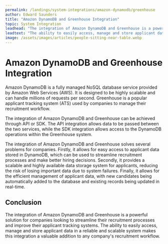 ```yaml
---
permalink: /landings/system-integrations/amazon-dynamodb/greenhouse
author: Edward Saunders
title: "Amazon DynamoDB and Greenhouse Integration"
topic: System Integration
leadhead: "The integration of Amazon DynamoDB and Greenhouse is a powerful solution for companies looking to streamline their recruitment processes and improve their applicant tracking systems"
leadtext: "The ability to easily access, manage and store applicant data in a reliable and scalable system makes this integration a valuable addition to any company's recruitment workflow."
image: /assets/images/articles/people-sitting-near-table.webp
---
```

<div class="arttext">	<h1>Amazon DynamoDB and Greenhouse Integration</h1>
	<p>Amazon DynamoDB is a fully managed NoSQL database service provided by Amazon Web Services (AWS). It is designed to be highly scalable and can handle millions of requests per second. Greenhouse is a popular applicant tracking system (ATS) used by companies to manage their recruitment workflow.</p>
	<p>The integration of Amazon DynamoDB and Greenhouse can be achieved through API or SDK. The API integration allows data to be passed between the two services, while the SDK integration allows access to the DynamoDB operations within the Greenhouse system.</p>
	<p>The integration of Amazon DynamoDB and Greenhouse solves several problems for companies. Firstly, it allows for easy access to applicant data stored in DynamoDB, which can be used to streamline recruitment processes and make better hiring decisions. Secondly, it provides a scalable and highly available data storage system for applicants, reducing the risk of losing important data due to system failures. Finally, it allows for the efficient management of applicant data, with new candidates being automatically added to the database and existing records being updated in real-time.</p>
	<h2>Conclusion</h2>
	<p>The integration of Amazon DynamoDB and Greenhouse is a powerful solution for companies looking to streamline their recruitment processes and improve their applicant tracking systems. The ability to easily access, manage and store applicant data in a reliable and scalable system makes this integration a valuable addition to any company's recruitment workflow.</p>
</div>